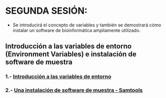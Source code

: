 # SEGUNDA SESIÓN:

- Se introducirá el concepto de variables y también se demostrará cómo instalar un software de bioinformática ampliamente utilizado.


## Introducción a las variables de entorno (Environment Variables) e instalación de software de muestra

### 1.- [Introducción a las variables de entorno](Primera_Parte/env_shell_var.md)
### 2.- [Una instalación de software de muestra - Samtools](Primera_Parte/instalacion.md)
